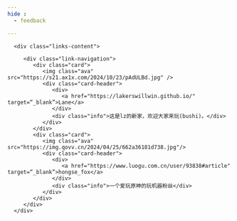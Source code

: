 ```yaml
---
hide :
  - feedback

---
```




<div class="post-body">
   <div id="links">
      <style>
/* 用于大屏幕和小屏幕的通用样式 */
.card {
    width: 45%;
    font-size: 1.2rem;
    padding: 10px 20px;
    border-radius: 4px;
    transition-duration: 0.15s;
    margin-bottom: 1rem;
    display: flex;
 }
 .card:nth-child(odd) {
    float: left;
 }
 .card:nth-child(even) {
    float: right;
 }
 .card:hover {
    transform: scale(1.1);
    box-shadow: 0 2px 6px 0 rgba(0, 0, 0, 0.12), 0 0 6px 0 rgba(0, 0, 0, 0.04);
 }
 .card a {
    border: none;
 }
 .card .ava {
    width: 4rem!important;
    height: 4rem!important;
    margin: 0!important;
    margin-right: 1em!important;
    border-radius: 4px;
 }
 .card .card-header {
    font-style: italic;
    overflow: hidden;
    width: 100%;
 }
 .card .card-header a {
    font-style: normal;
    color: #608DBD;
    font-weight: bold;
    text-decoration: none;
 }
 .card .card-header a:hover {
    color: #d480aa;
    text-decoration: none;
 }
 .card .card-header .info {
    font-style: normal;
    color: #a3a3a3;
    font-size: 14px;
    min-width: 0;
    overflow: hidden;
    white-space: normal;
 }
 /* 媒体查询：小屏幕 */
 @media (max-width: 768px) {
    .card {
       width: 100%; /* 在小屏幕上显示为单列 */
       float: none; /* 清除浮动 */
    }
 }
      </style>

      <div class="links-content">

         <div class="link-navigation">
            <div class="card">
               <img class="ava" src="https://s21.ax1x.com/2024/10/23/pAdULBd.jpg" />
               <div class="card-header">
                  <div>
                     <a href="https://lakerswillwin.github.io/" target=“_blank”>Lane</a>
                  </div>
                  <div class="info">这是lz的新家，欢迎大家来玩(bushi)。</div>
               </div>
            </div>
            <div class="card">
               <img class="ava" src="https://img.qovv.cn/2024/04/25/662a36181d738.jpg"/>
               <div class="card-header">
                  <div>
                     <a href="https://www.luogu.com.cn/user/93838#article" target=“_blank”>hongse_fox</a>
                  </div>
                  <div class="info">一个爱玩原神的玩机器粉丝</div>
               </div>
            </div>
         </div>
      </div>
   </div>
</div>